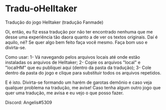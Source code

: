 # Tradu-oHelltaker
Tradução do jogo Helltaker (tradução Fanmade)

Oi, então, eu fiz essa tradução por não ter encontrado nenhuma que me desse uma experiência tão daora quanto a de ver os textos originais.
Daí é aquilo, né? Se quer algo bem feito faça você mesmo. Faça bom uso e divirta-se.

Como usar:
1- Vá navegando pelos arquivos locais até onde estão instaladas os arquivos de Helltaker;
2- Copie os arquivos "local" e "localHM" que eu publiquei aqui (dentro da pasta da tradução);
3- Cole dentro da pasta do jogo e clique para substituir todos os arquivos repetidos.

E é isto. Divirta-se formando um harém de garotas demônio e caso veja qualquer problema na tradução, me avise!
Caso tenha algum outro jogo que quer uma tradução, me avisa e eu vejo o que posso fazer.

Discord: Angelis#5309
